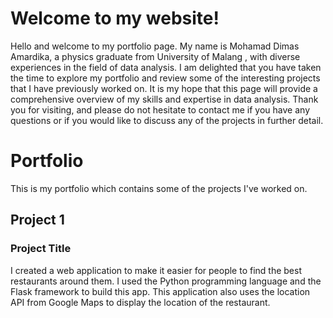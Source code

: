 # Welcome to my website!

Hello and welcome to my portfolio page. My name is Mohamad Dimas Amardika, a physics graduate from University of Malang , with diverse experiences in the field of data analysis. I am delighted that you have taken the time to explore my portfolio and review some of the interesting projects that I have previously worked on. It is my hope that this page will provide a comprehensive overview of my skills and expertise in data analysis. Thank you for visiting, and please do not hesitate to contact me if you have any questions or if you would like to discuss any of the projects in further detail.

# Portfolio

This is my portfolio which contains some of the projects I've worked on.

## Project 1

### Project Title

I created a web application to make it easier for people to find the best restaurants around them.
I used the Python programming language and the Flask framework to build this app. 
This application also uses the location API from Google Maps to display the location of the restaurant.

